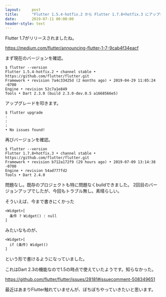 ```yaml
---
layout:     post
title:      "Flutter 1.5.4-hotfix.2 から Flutter 1.7.8+hotfix.3 にアップグレード"
date:       2019-07-11 00:00:00
header-style: text
---
```

Flutter 1.7がリリースされましたね。

<https://medium.com/flutter/announcing-flutter-1-7-9cab4f34eacf>

まず現在のバージョンを確認。


```
$ flutter --version
Flutter 1.5.4-hotfix.2 • channel stable • https://github.com/flutter/flutter.git
Framework • revision 7a4c33425d (2 months ago) • 2019-04-29 11:05:24 -0700
Engine • revision 52c7a1e849
Tools • Dart 2.3.0 (build 2.3.0-dev.0.5 a1668566e5)
```

アップグレードを叩きます。

```
$ flutter upgrade
:
:
:
• No issues found!
```

再びバージョンを確認。

```
$ flutter --version
Flutter 1.7.8+hotfix.3 • channel stable • https://github.com/flutter/flutter.git
Framework • revision b712a172f9 (29 hours ago) • 2019-07-09 13:14:38 -0700
Engine • revision 54ad777fd2
Tools • Dart 2.4.0
```

問題なし。既存のプロジェクトも特に問題なくbuildできました。
2回目のバージョンアップでしたが、今回もトラブル無し。素晴らしい。


そういえば、今まで書きにくかった

```
<Widget>[
  条件 ? Widget() : null
]
```

みたいなものが、

```
<Widget>[
  if (条件) Widget()
]
```

という形で書けるようになっていました。

これはDart 2.3の機能なので1.5の時点で使えていたようです。知らなかった。

<https://github.com/flutter/flutter/issues/28181#issuecomment-508349651>

最近はあまりFlutter触れていませんが、ぼちぼちやっていきたいと思います。



